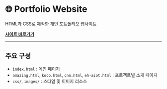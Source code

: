 # 🌐 Portfolio Website

HTML과 CSS로 제작한 개인 포트폴리오 웹사이트

**[사이트 바로가기](https://junn0s.github.io/Portfolio/)**

---

## 주요 구성
- `index.html` : 메인 페이지  
- `amazing.html`, `koco.html`, `cnn.html`, `eh-aiot.html` : 프로젝트별 소개 페이지  
- `css/`, `images/` : 스타일 및 이미지 리소스 
